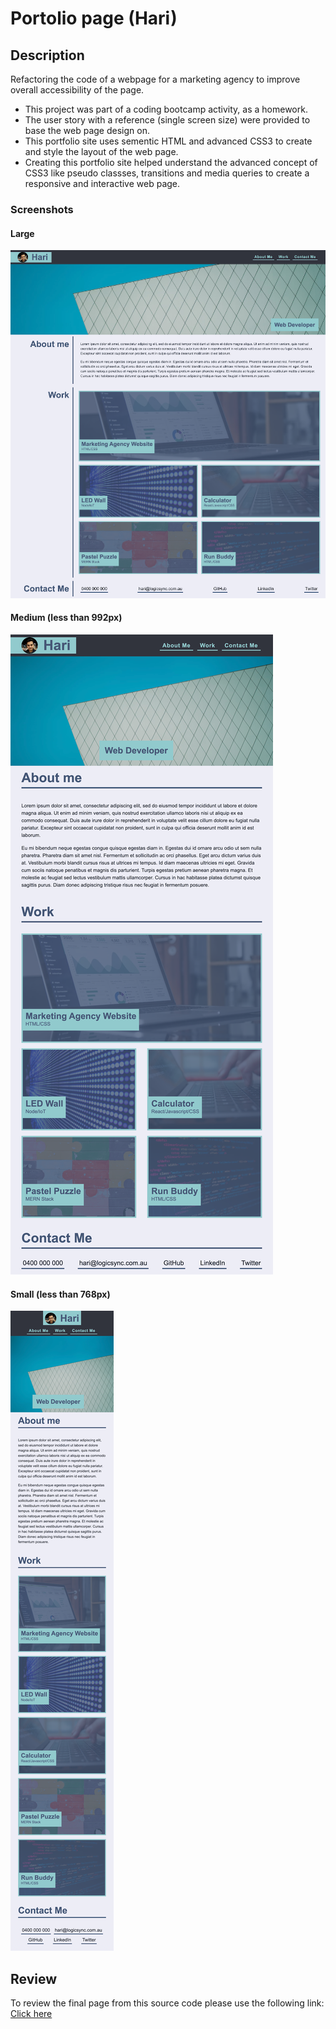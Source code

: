 # Portolio page (Hari)

## Description

Refactoring the code of a webpage for a marketing agency to improve overall accessibility of the page.

- This project was part of a coding bootcamp activity, as a homework.
- The user story with a reference (single screen size) were provided to base the web page design on.
- This portfolio site uses sementic HTML and advanced CSS3 to create and style the layout of the web page.
- Creating this portfolio site helped understand the advanced concept of CSS3 like pseudo classses, transitions and media queries to create a responsive and interactive web page.

### Screenshots

#### Large

![Screenshot of the web page](/assets/images/screencapture-l.png)

#### Medium (less than 992px)

![Screenshot of the web page](/assets/images/screencapture-m.png)

#### Small (less than 768px)

![Screenshot of the web page](/assets/images/screencapture-s.png)


## Review

To review the final page from this source code please use the following link: [Click here](https://hari-ls.github.io/single-page-portfolio/)
